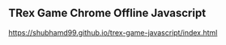 ## TRex Game Chrome Offline Javascript

https://shubhamd99.github.io/trex-game-javascript/index.html
